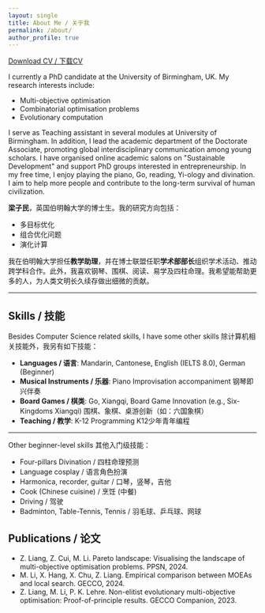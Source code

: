 ```yaml
---
layout: single
title: About Me / 关于我
permalink: /about/
author_profile: true
---
```


[Download CV / 下载CV](/assets/files/cv.pdf)

I currently a PhD candidate at the University of Birmingham, UK. My research interests include:  
- Multi-objective optimisation  
- Combinatorial optimisation problems  
- Evolutionary computation  

I serve as Teaching assistant in several modules at University of Birmingham. In addition, I lead the academic department of the Doctorate Associate, promoting global interdisciplinary communication among young scholars. 
I have organised online academic salons on "Sustainable Development" and support PhD groups interested in entrepreneurship. 
In my free time, I enjoy playing the piano, Go, reading, Yi-ology and divination. 
I aim to help more people and contribute to the long-term survival of human civilization.

**梁子民**，英国伯明翰大学的博士生。我的研究方向包括：  
- 多目标优化  
- 组合优化问题  
- 演化计算  

我在伯明翰大学担任**教学助理**，并在博士联盟任职**学术部部长**组织学术活动、推动跨学科合作。此外，我喜欢钢琴、围棋、阅读、易学及四柱命理。我希望能帮助更多的人，为人类文明长久续存做出细微的贡献。


---

## Skills / 技能  

Besides Computer Science related skills, I have some other skills
除计算机相关技能外，我另有如下技能：

- **Languages / 语言**: Mandarin, Cantonese, English (IELTS 8.0), German (Beginner)  
- **Musical Instruments / 乐器**: Piano Improvisation accompaniment 钢琴即兴伴奏
- **Board Games / 棋类**: Go, Xiangqi, Board Game Innovation (e.g., Six-Kingdoms Xiangqi) 围棋、象棋、桌游创新（如：六国象棋）
- **Teaching / 教学**: K-12 Programming K12少年青年编程

---

Other beginner-level skills 其他入门级技能：
- Four-pillars Divination / 四柱命理预测
- Language cosplay / 语言角色扮演
- Harmonica, recorder, guitar / 口琴，竖琴，吉他
- Cook (Chinese cuisine) / 烹饪 (中餐)
- Driving / 驾驶
- Badminton, Table-Tennis, Tennis / 羽毛球、乒乓球、网球



## Publications / 论文

- Z. Liang, Z. Cui, M. Li. Pareto landscape: Visualising the landscape of multi-objective optimisation problems. PPSN, 2024.  
- M. Li, X. Hang, X. Chu, Z. Liang. Empirical comparison between MOEAs and local search. GECCO, 2024.  
- Z. Liang, M. Li, P. K. Lehre. Non-elitist evolutionary multi-objective optimisation: Proof-of-principle results. GECCO Companion, 2023.  

